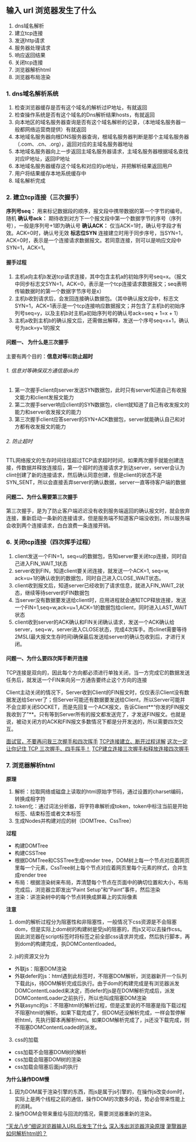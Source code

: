 ## 输入 url 浏览器发生了什么
1. dns域名解析
2. 建立tcp连接
3. 发送http请求
4. 服务器处理请求
5. 响应返回结果
6. 关闭tcp连接
7. 浏览器解析html
8. 浏览器布局渲染

### 1. dns域名解析系统
1. 检查浏览器缓存是否有这个域名的解析过IP地址，有就返回
2. 检查操作系统是否有这个域名的Dns解析结果hosts，有就返回
3. 向本地区的域名服务器查询是否有这个域名解析的记录，（本地域名服务器一般都网络运营商提供）有就返回
4. 本地域名服务器向根DNS服务器查询，根域名服务器判断是那个主域名服务器（.com、.cn、.org），返回对应的主域名服务器地址
5. 本地域名服务器向上一步返回主域名服务器请求，主域名服务器根据域名查找对应IP地址，返回IP地址
6. 本地域名服务器缓存这个域名和对应的ip地址，并把解析结果返回用户
7. 用户将结果缓存本地系统缓存中
8. 域名解析完成

### 2. 建立tcp连接（三次握手）
**序列号seq：** 用来标记数据段的顺序，报文段中携带数据的第一个字节的编号。随机
**确认号ack：** 期待收到对方下一个报文段中第一个数据字节的序号（序列号），一般是序列号+1即为确认号
**确认ACK：** 仅当ACK=1时，确认号字段才有效。ACK=0时，确认号无效
**标志位SYN** 连接建立时用于同步序号，当SYN=1，ACK=0时，表示是一个连接请求数据报文。若同意连接，则可以是响应文段中SYN=1，ACK=1。

#### 握手过程
1. 主机a向主机b发送tcp请求连接，其中包含主机a的初始序列号seq=x。（报文中同步标志文SYN=1，ACK=0，表示是一个tcp连接请求数据报文；seq表明传输数据时的第一个数据字节序号是x）
2. 主机b收到请求后，会发回连接确认数据包。（其中确认报文段中，标志文SYN=1，ACK=1表示是一个tcp连接响应数据报文；并包含了主机b的初始序列号seq=y，以及主机b对主机a初始序列号的确认号ack=seq + 1=x + 1）
3. 主机a收到主机b的确认报文后，还需做出解释，发送一个序号seq=x+1，确认号为ack=y+1的报文

#### 问题一、 为什么是三次握手
主要有两个目的：**信息对等**和**防止超时**

###### 1. 信息对等确保双方通信是ok的
1. 第一次握手client向server发送SYN数据包，此时只有server知道自己有收报文能力和client发报文能力
2. 第二次握手server响应client的SYN数据包，client就知道了自己有收发报文的能力和server收发报文的能力
3. 第三次握手client应答server的SYN+ACK数据包，server就能确认自己和对方都有收发报文的能力

###### 2. 防止超时
TTL网络报文的生存时间往往超过TCP请求超时时间，如果两次握手就能创建连接，传数据并释放连接后，第一个超时的连接请求才到达server，server会认为clint创建了新的连接请求，然后确认同意创建，但是client的状态不是SYN_SENT，所以会直接丢弃server的确认数据，server一直等待客户端的数据

#### 问题二、为什么需要第三次握手
第三次握手，是为了防止客户端迟迟没有收到服务端返回的确认报文时，就会放弃连接，重新启动一条新的连接请求，但是服务端不知道客户端没收到，所以服务端会收到两个连接请求，白白浪费一条连接开销。

### 6. 关闭tcp连接（四次挥手过程）
1. client发送一个FIN=1，seq=u的数据包，告知server要关闭tcp连接，同时自己进入FIN_WAIT_1状态
2. server收到FIN，知道client要关闭连接，就发送一个ACK=1, seq=w, ack=u+1的确认收到的数据包，同时自己进入CLOSE_WAIT状态。
3. client收到报文后，知道server已经收到了请求信息，就进入FIN_WAIT_2状态，继续等待server的FIN数据包
4. 当server没有数据要发送给client时，应用进程就会通知TCP释放连接，发送一个FIN=1,seq=w,ack=u+1,ACK=1的数据包给client，同时进入LAST_WAIT状态
5. client收到server的ACK确认和FIN关闭确认请求，发送一个ACK确认给server，seq=w，server进入CLOSE状态，完成4次挥手。而clinet需要等待2MSL(最大报文生存时间)确保最后发送给server的确认包收到后，才进行关闭。

#### 问题一、为什么要四次挥手断开连接
TCP连接是双向的，因此每个方向都必须进行单独关闭，当一方完成它的数据发送任务后，就发送一个FIN来向另一方通告要终止这个方向的连接

Client主动关闭的情况下，Server收到Client的FIN报文时，仅仅表示Client没有数据发送给Server了；但Server可能还有数据要发送给Client，所以Server可能并不会立即关闭SOCKET，而是先回复一个ACK报文，告诉Client**“你发的FIN报文我收到了”**。只有等到Server所有的报文都发送完了，才发送FIN报文。也就是说，被动关闭方的ACK和FIN报文多数情况下都是分开发送的，所以需要四次交互。

[面试官，不要再问我三次握手和四次挥手](https://zhuanlan.zhihu.com/p/86426969)
[TCP连接建立、断开过程详解](https://juejin.im/post/6844903923694698504#heading-9)
[这次一定让你记住 TCP 三次握手、四手挥手！](https://juejin.im/post/6882667709847339016#heading-8)
[TCP建立连接三次握手和释放连接四次握手](https://blog.csdn.net/guyuealian/article/details/52535294)


### 7. 浏览器解析html
**原理**
1. 解析：拉取网络或磁盘上读取的html原始字节码，通过设置的charset编码，转换成相字符
2. token化：通过词法分析器，将字符串解析成token，token中标注当前是开始标签、结束标签或者文本标签
3. 生成Nodes并构建对应的树（DOMTree、CssTree）

**过程**
* 构建DOMTree
* 构建CSSTree
* 根据DOMTree和CSSTree生成render tree，DOM树上每一个节点对应着网页里每一个元素，CssTree树上每个节点对应着网页里每个元素的样式，合并生成render tree
* 布局：根据渲染树来布局，弄清楚每个节点在页面中的确切位置和大小，布局完成后，浏览器立即发出“Paint Setup”和“Paint”事件，然后渲染
* 渲染：讲渲染树中的每个节点转换成屏幕上的实际像素

**注意**
1. dom的解析过程分为阻塞性和非阻塞性，一般情况下css资源是不会阻塞dom，但是实际上dom树的构建树是受js的阻塞的，而js又可以去操作css。因此浏览器在script标签时将标签之前全部css请求并完成，然后执行脚本，再到dom的构建完成，执DOMContentloaded。

2. js的资源又分为
  * 外联js：阻塞DOM渲染
  * 外联defer的js：html遇到此标签时，不阻塞DOM解析，浏览器新开一个队列下载此js，待DOM解析完成后执行。由于dom的构建完成是有浏览器派发DOMContentLoaded来决定，而defer的js是在DOM解析完成后，派发DOMContentLoader之前执行，所以也叫成阻塞DOM渲染
  * 外联async的js：不阻塞html的解析过程，但是这里说的不阻塞是指下载过程不阻塞html的解析。如果下载完成了，但DOM还没解析完成，一样会暂停解析html，先执行脚本再解析html。如果DOM解析完成了，js还没下载完成，则不阻塞DOMContentLoaded的派发。

3. css的加载
  * css加载不会阻塞DOM树的解析
  * css加载会阻塞DOM树的渲染
  * css加载会阻塞后面js的执行

**为什么操作DOM慢**
1. 因为DOM属于渲染引擎的东西，而js是属于js引擎的，在操作js改变dom时，实际上是两个线程之前的通信，操作DOM的次数多的话，势必会带来性能上的消耗。
2. 操作DOM会带来重绘与回流的情况，需要浏览器重新的渲染。

[“天龙八步”细说浏览器输入URL后发生了什么](https://www.zsite.com/cms/331.html)
[深入浅出浏览器渲染原理](https://blog.fundebug.com/2019/01/03/understand-browser-rendering/)
[瀏覽器是如何解析html的？](https://codertw.com/%E7%A8%8B%E5%BC%8F%E8%AA%9E%E8%A8%80/647774/)